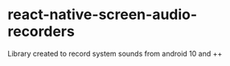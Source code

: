 # react-native-screen-audio-recorders
Library created to record system sounds from android 10 and ++
